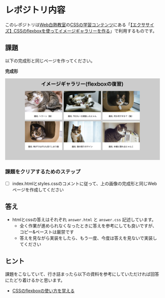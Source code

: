 # レポジトリ内容

このレポジトリは[Web白熱教室](https://tsuyopon.xyz/)の[CSSの学習コンテンツ](https://tsuyopon.xyz/learning-contents/web-dev/css/)にある「[【エクササイズ】CSSのflexboxを使ってイメージギャラリーを作る](https://tsuyopon.xyz/learning-contents/web-dev/css/css_excercise_for_intermediate_part_2/)」で利用するものです。

## 課題

以下の完成形と同じページを作ってください。

**完成形**

![完成形](./images/assignment.png)

### 課題をクリアするためのステップ

- [ ] index.htmlとstyles.cssのコメントに従って、上の画像の完成形と同じWebページを作成してください


## 答え

- htmlとcssの答えはそれぞれ `answer.html` と `answer.css` 記述しています。
  - 全く作業が進められなくなったときに答えを参考にしても良いですが、コピー&ペーストは厳禁です
  - 答えを見ながら実装をしたら、もう一度、今度は答えを見ないで実装してください

## ヒント

課題をこなしていて、行き詰まったら以下の資料を参考にしていただければ回答にたどり着けるかと思います。

- [CSSのflexboxの使い方を覚える](https://tsuyopon.xyz/learning-contents/web-dev/css/how-to-use-flexbox-in-css/)